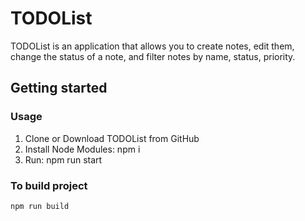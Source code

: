 # TODOList

TODOList is an application that allows you to create notes, edit them, change the status of a note, and filter notes by name, status, priority.

## Getting started

### Usage

1. Clone or Download TODOList from GitHub
2. Install Node Modules: npm i
3. Run: npm run start

### To build project

```shell
npm run build
```
